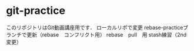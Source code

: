 # git-practice
このリポジトリはGit動画講座用です．
ローカルリポで変更
rebase-practiceブランチで更新（rebase　コンフリクト用）
rebase　pull　用
stash練習（2nd変更）
